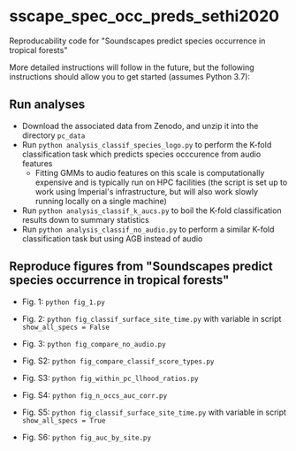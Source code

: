 # sscape_spec_occ_preds_sethi2020
Reproducability code for "Soundscapes predict species occurrence in tropical forests"

More detailed instructions will follow in the future, but the following instructions should allow you to get started (assumes Python 3.7):

## Run analyses

* Download the associated data from Zenodo, and unzip it into the directory `pc_data`
* Run `python analysis_classif_species_logo.py` to perform the K-fold classification task which predicts species occcurence from audio features
  * Fitting GMMs to audio features on this scale is computationally expensive and is typically run on HPC facilities (the script is set up to work using Imperial's infrastructure, but will also work slowly running locally on a single machine)
* Run `python analysis_classif_k_aucs.py` to boil the K-fold classification results down to summary statistics
* Run `python analysis_classif_no_audio.py` to perform a similar K-fold classification task but using AGB instead of audio
 
## Reproduce figures from "Soundscapes predict species occurrence in tropical forests"

* Fig. 1: `python fig_1.py`
* Fig. 2: `python fig_classif_surface_site_time.py` with variable in script `show_all_specs = False`
* Fig. 3: `python fig_compare_no_audio.py`

* Fig. S2: `python fig_compare_classif_score_types.py`
* Fig. S3: `python fig_within_pc_llhood_ratios.py`
* Fig. S4: `python fig_n_occs_auc_corr.py` 
* Fig. S5: `python fig_classif_surface_site_time.py` with variable in script `show_all_specs = True`
* Fig. S6: `python fig_auc_by_site.py`
